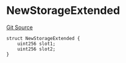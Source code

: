 # NewStorageExtended
[Git Source](https://github.com/ubiquity/ubiquity-dollar/blob/501e69f1c1c7c1a4291867db587c06a5387026e0/src/dollar/mocks/MockFacet.sol)


```solidity
struct NewStorageExtended {
    uint256 slot1;
    uint256 slot2;
}
```

